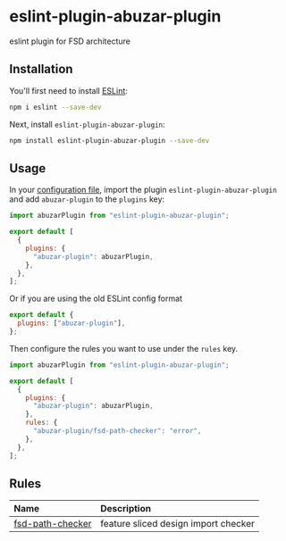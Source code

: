 # eslint-plugin-abuzar-plugin

eslint plugin for FSD architecture

## Installation

You'll first need to install [ESLint](https://eslint.org/):

```sh
npm i eslint --save-dev
```

Next, install `eslint-plugin-abuzar-plugin`:

```sh
npm install eslint-plugin-abuzar-plugin --save-dev
```

## Usage

In your [configuration file](https://eslint.org/docs/latest/use/configure/configuration-files#configuration-file), import the plugin `eslint-plugin-abuzar-plugin` and add `abuzar-plugin` to the `plugins` key:

```js
import abuzarPlugin from "eslint-plugin-abuzar-plugin";

export default [
  {
    plugins: {
      "abuzar-plugin": abuzarPlugin,
    },
  },
];
```

Or if you are using the old ESLint config format

```js
export default {
  plugins: ["abuzar-plugin"],
};
```

Then configure the rules you want to use under the `rules` key.

```js
import abuzarPlugin from "eslint-plugin-abuzar-plugin";

export default [
  {
    plugins: {
      "abuzar-plugin": abuzarPlugin,
    },
    rules: {
      "abuzar-plugin/fsd-path-checker": "error",
    },
  },
];
```

## Rules

<!-- begin auto-generated rules list -->

| Name                                               | Description                          |
| :------------------------------------------------- | :----------------------------------- |
| [fsd-path-checker](docs/rules/fsd-path-checker.md) | feature sliced design import checker |

<!-- end auto-generated rules list -->
